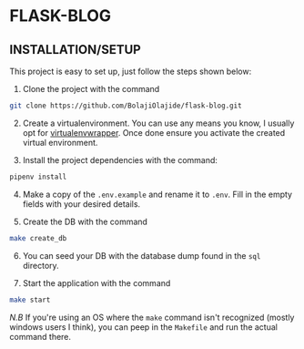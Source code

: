 # FLASK-BLOG

## INSTALLATION/SETUP

This project is easy to set up, just follow the steps shown below:

1. Clone the project with the command

```bash
git clone https://github.com/BolajiOlajide/flask-blog.git
```

<!-- markdownlint-disable MD029 -->

2. Create a virtualenvironment. You can use any means you know, I usually opt
for [virtualenvwrapper](https://virtualenvwrapper.readthedocs.io/en/latest/). Once done ensure you activate the created virtual environment.

3. Install the project dependencies with the command:

```bash
pipenv install
```

4. Make a copy of the `.env.example` and rename it to `.env`. Fill in the empty fields with your desired details.

5. Create the DB with the command

```bash
make create_db
```

6. You can seed your DB with the database dump found in the `sql` directory.

7. Start the application with the command

```bash
make start
```

*N.B* If you're using an OS where the `make` command isn't recognized (mostly windows users I think), you can peep in the `Makefile` and run the actual command there.
